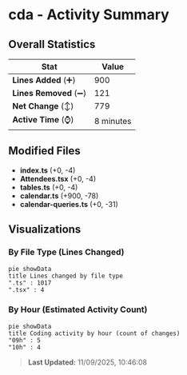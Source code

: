 # cda - Activity Summary 

## Overall Statistics

| Stat                   | Value                                                             |
| ---------------------- | ----------------------------------------------------------------- |
| **Lines Added** (➕)   | 900                                          |
| **Lines Removed** (➖) | 121                                        |
| **Net Change** (↕)    | 779                |
| **Active Time** (⌚)   | 8 minutes |


## Modified Files
- **index.ts** (+0, -4)
- **Attendees.tsx** (+0, -4)
- **tables.ts** (+0, -4)
- **calendar.ts** (+900, -78)
- **calendar-queries.ts** (+0, -31)

## Visualizations

### By File Type (Lines Changed)

```mermaid
pie showData
title Lines changed by file type
".ts" : 1017
".tsx" : 4
```

### By Hour (Estimated Activity Count)

```mermaid
pie showData
title Coding activity by hour (count of changes)
"09h" : 5
"10h" : 4
```


> **Last Updated:** 11/09/2025, 10:46:08